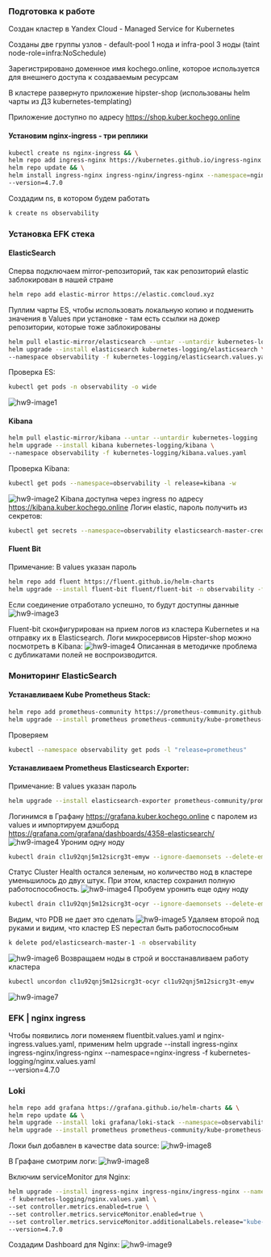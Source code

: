 ### Подготовка к работе
Создан кластер в Yandex Cloud - Managed Service for Kubernetes

Созданы две группы узлов - default-pool 1 нода и infra-pool 3 ноды (taint node-role=infra:NoSchedule)

Зарегистрировано доменное имя kochego.online, которое используется для внешнего доступа к создаваемым ресурсам

В кластере развернуто приложение hipster-shop (использованы helm чарты из ДЗ kubernetes-templating)

Приложение доступно по адресу https://shop.kuber.kochego.online

#### Установим nginx-ingress - три реплики
```bash
kubectl create ns nginx-ingress && \
helm repo add ingress-nginx https://kubernetes.github.io/ingress-nginx && \
helm repo update && \
helm install ingress-nginx ingress-nginx/ingress-nginx --namespace=nginx-ingress -f kubernetes-logging/nginx.values.yaml \
--version=4.7.0
```

Создадим ns, в котором будем работать
```bash
k create ns observability
```

### Установка EFK стека
#### ElasticSearch
Сперва подключаем mirror-репозиторий, так как репозиторий elastic заблокирован в нашей стране
```bash
helm repo add elastic-mirror https://elastic.comcloud.xyz
```
Пуллим чарты ES, чтобы использовать локальную копию и подменить значения в Values при установке - там есть ссылки на докер репозитории, которые тоже заблокированы
```bash
helm pull elastic-mirror/elasticsearch --untar --untardir kubernetes-logging
helm upgrade --install elasticsearch kubernetes-logging/elasticsearch \
--namespace observability -f kubernetes-logging/elasticsearch.values.yaml
```
Проверка ES:
```bash
kubectl get pods -n observability -o wide
```
![hw9-image1](./images/hw9-image1.PNG)


#### Kibana
```bash
helm pull elastic-mirror/kibana --untar --untardir kubernetes-logging
helm upgrade --install kibana kubernetes-logging/kibana \
--namespace observability -f kubernetes-logging/kibana.values.yaml
```
Проверка Kibana:
```bash
kubectl get pods --namespace=observability -l release=kibana -w
```
![hw9-image2](./images/hw9-image2.PNG)
Kibana доступна через ingress по адресу https://kibana.kuber.kochego.online
Логин elastic, пароль получить из секретов:
```bash
kubectl get secrets --namespace=observability elasticsearch-master-credentials -ojsonpath='{.data.password}' | base64 -d
```

#### Fluent Bit
Примечание: В values указан пароль
```bash
helm repo add fluent https://fluent.github.io/helm-charts
helm upgrade --install fluent-bit fluent/fluent-bit -n observability -f kubernetes-logging/fluent-bit.values.yaml --atomic
```
Если соединение отработало успешно, то будут доступны данные
![hw9-image3](./images/hw9-image3.PNG)

Fluent-bit сконфигурирован на прием логов из кластера Kubernetes и на отправку их в Elasticsearch. Логи микросервисов Hipster-shop можно посмотреть в Kibana:
![hw9-image4](./images/hw9-image4.PNG)
Описанная в методичке проблема с дубликатами полей не воспроизводится.

### Мониторинг ElasticSearch

#### Устанавливаем Kube Prometheus Stack:
```bash
helm repo add prometheus-community https://prometheus-community.github.io/helm-charts && \
helm upgrade --install prometheus prometheus-community/kube-prometheus-stack -n observability -f kubernetes-logging/prometheus-operator.values.yaml
```
Проверяем
```bash
kubectl --namespace observability get pods -l "release=prometheus"
```

#### Устанавливаем Prometheus Elasticsearch Exporter:
Примечание: В values указан пароль
```bash
helm upgrade --install elasticsearch-exporter prometheus-community/prometheus-elasticsearch-exporter -n observability -f kubernetes-logging/prometheus-elasticsearch-exporter.values.yaml --atomic
```
Логинимся в Графану https://grafana.kuber.kochego.online с паролем из values и импортируем дэшборд https://grafana.com/grafana/dashboards/4358-elasticsearch/
![hw9-image4](./images/hw9-image5.PNG)
Уроним одну ноду
```bash
kubectl drain cl1u92qnj5m12sicrg3t-emyw --ignore-daemonsets --delete-emptydir-data
```
Статус Cluster Health остался зеленым, но количество нод в кластере уменьшилось до двух штук. При этом, кластер сохранил полную работоспособность.
![hw9-image4](./images/hw9-image6.PNG)
Пробуем уронить еще одну ноду
```bash
kubectl drain cl1u92qnj5m12sicrg3t-ocyr --ignore-daemonsets --delete-emptydir-data
```
Видим, что PDB не дает это сделать
![hw9-image5](./images/hw9-image7.PNG)
Удаляем второй под руками и видим, что кластер ES перестал быть работоспособным
```bash
k delete pod/elasticsearch-master-1 -n observability
```
![hw9-image6](./images/hw9-image8.PNG)
Возвращаем ноды в строй и восстанавливаем работу кластера
```bash
kubectl uncordon cl1u92qnj5m12sicrg3t-ocyr cl1u92qnj5m12sicrg3t-emyw
```
![hw9-image7](./images/hw9-image9.PNG)

### EFK | nginx ingress
Чтобы появились логи поменяем fluentbit.values.yaml и nginx-ingress.values.yaml, применим
helm upgrade --install ingress-nginx ingress-nginx/ingress-nginx --namespace=nginx-ingress -f kubernetes-logging/nginx.values.yaml \
--version=4.7.0

### Loki
```bash
helm repo add grafana https://grafana.github.io/helm-charts && \
helm repo update && \
helm upgrade --install loki grafana/loki-stack --namespace=observability -f kubernetes-logging/loki.values.yaml --atomic && \
helm upgrade --install prometheus prometheus-community/kube-prometheus-stack --namespace=observability -f kubernetes-logging/prometheus-operator.values.yaml --atomic
```
Локи был добавлен в качестве data source:
![hw9-image8](./images/hw9-image10.PNG)

В Графане смотрим логи:
![hw9-image8](./images/hw9-image11.PNG)

Включим serviceMonitor для Nginx:
```bash
helm upgrade --install ingress-nginx ingress-nginx/ingress-nginx --namespace=nginx-ingress \
-f kubernetes-logging/nginx.values.yaml \
--set controller.metrics.enabled=true \
--set controller.metrics.serviceMonitor.enabled=true \
--set controller.metrics.serviceMonitor.additionalLabels.release="kube-prometheus-stack" \
--version=4.7.0
```
Cоздадим Dashboard для Nginx:
![hw9-image9](./images/hw9-image12.PNG)
